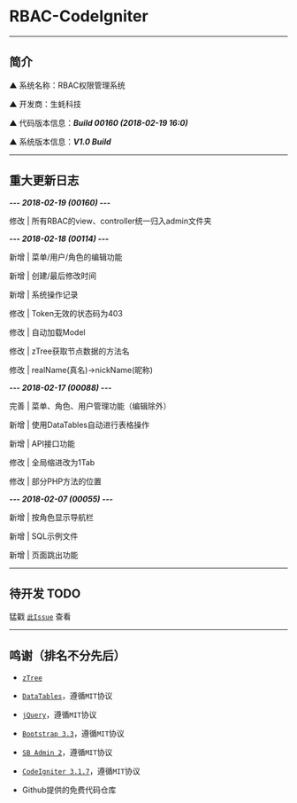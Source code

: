 # RBAC-CodeIgniter

---

## 简介

▲ 系统名称：RBAC权限管理系统

▲ 开发商：生蚝科技

▲ 代码版本信息：***Build 00160 (2018-02-19 16:0)***

▲ 系统版本信息：***V1.0 Build***

---

## 重大更新日志

***--- 2018-02-19 (00160) ---***

修改 | 所有RBAC的view、controller统一归入admin文件夹

***--- 2018-02-18 (00114) ---***

新增 | 菜单/用户/角色的编辑功能

新增 | 创建/最后修改时间

新增 | 系统操作记录

修改 | Token无效的状态码为403

修改 | 自动加载Model

修改 | zTree获取节点数据的方法名

修改 | realName(真名)->nickName(昵称)

***--- 2018-02-17 (00088) ---***

完善 | 菜单、角色、用户管理功能（编辑除外）

新增 | 使用DataTables自动进行表格操作

新增 | API接口功能

修改 | 全局缩进改为1Tab

修改 | 部分PHP方法的位置

***--- 2018-02-07 (00055) ---***

新增 | 按角色显示导航栏

新增 | SQL示例文件

新增 | 页面跳出功能

---

## 待开发 TODO

猛戳 [`此Issue`](https://github.com/OysterTech/RBAC-CodeIgniter/issues/1) 查看

---

## 鸣谢（排名不分先后）

* [`zTree`](https://github.com/zTree/zTree_v3)

* [`DataTables`](https://www.datatables.net/)，遵循`MIT`协议

* [`jQuery`](https://jquery.org/)，遵循`MIT`协议

* [`Bootstrap 3.3`](https://getbootstrap.com/)，遵循`MIT`协议

* [`SB Admin 2`](https://github.com/BlackrockDigital/startbootstrap-sb-admin-2)，遵循`MIT`协议

* [`CodeIgniter 3.1.7`](https://github.com/bcit-ci/CodeIgniter/)，遵循`MIT`协议

* Github提供的免费代码仓库
